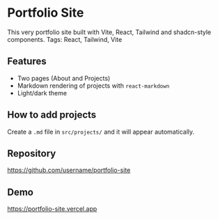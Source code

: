 # Portfolio Site
This very portfolio site built with Vite, React, Tailwind and shadcn-style components.
Tags: React, Tailwind, Vite

## Features
- Two pages (About and Projects)
- Markdown rendering of projects with `react-markdown`
- Light/dark theme

## How to add projects
Create a `.md` file in `src/projects/` and it will appear automatically.

## Repository
https://github.com/username/portfolio-site

## Demo
https://portfolio-site.vercel.app
